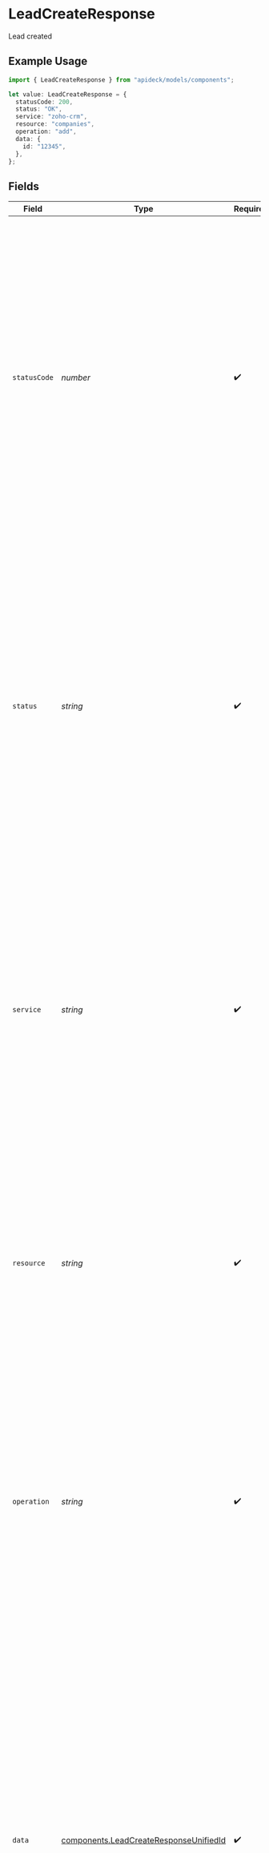# LeadCreateResponse

Lead created

## Example Usage

```typescript
import { LeadCreateResponse } from "apideck/models/components";

let value: LeadCreateResponse = {
  statusCode: 200,
  status: "OK",
  service: "zoho-crm",
  resource: "companies",
  operation: "add",
  data: {
    id: "12345",
  },
};
```

## Fields

| Field                                                                                                                                                                                                                                                                                                                                                                                                                                                                                                                                                                   | Type                                                                                                                                                                                                                                                                                                                                                                                                                                                                                                                                                                    | Required                                                                                                                                                                                                                                                                                                                                                                                                                                                                                                                                                                | Description                                                                                                                                                                                                                                                                                                                                                                                                                                                                                                                                                             | Example                                                                                                                                                                                                                                                                                                                                                                                                                                                                                                                                                                 |
| ----------------------------------------------------------------------------------------------------------------------------------------------------------------------------------------------------------------------------------------------------------------------------------------------------------------------------------------------------------------------------------------------------------------------------------------------------------------------------------------------------------------------------------------------------------------------- | ----------------------------------------------------------------------------------------------------------------------------------------------------------------------------------------------------------------------------------------------------------------------------------------------------------------------------------------------------------------------------------------------------------------------------------------------------------------------------------------------------------------------------------------------------------------------- | ----------------------------------------------------------------------------------------------------------------------------------------------------------------------------------------------------------------------------------------------------------------------------------------------------------------------------------------------------------------------------------------------------------------------------------------------------------------------------------------------------------------------------------------------------------------------- | ----------------------------------------------------------------------------------------------------------------------------------------------------------------------------------------------------------------------------------------------------------------------------------------------------------------------------------------------------------------------------------------------------------------------------------------------------------------------------------------------------------------------------------------------------------------------- | ----------------------------------------------------------------------------------------------------------------------------------------------------------------------------------------------------------------------------------------------------------------------------------------------------------------------------------------------------------------------------------------------------------------------------------------------------------------------------------------------------------------------------------------------------------------------- |
| `statusCode`                                                                                                                                                                                                                                                                                                                                                                                                                                                                                                                                                            | *number*                                                                                                                                                                                                                                                                                                                                                                                                                                                                                                                                                                | :heavy_check_mark:                                                                                                                                                                                                                                                                                                                                                                                                                                                                                                                                                      | The HTTP response status code returned by the server. This integer value indicates the result of the HTTP request made to add a new lead to the CRM system. A status code of 201 signifies that the lead was successfully created, while other codes may indicate errors or issues with the request. This property is always included in the response to provide immediate feedback on the request's outcome.                                                                                                                                                           | 200                                                                                                                                                                                                                                                                                                                                                                                                                                                                                                                                                                     |
| `status`                                                                                                                                                                                                                                                                                                                                                                                                                                                                                                                                                                | *string*                                                                                                                                                                                                                                                                                                                                                                                                                                                                                                                                                                | :heavy_check_mark:                                                                                                                                                                                                                                                                                                                                                                                                                                                                                                                                                      | A textual representation of the HTTP response status. This string provides a human-readable explanation of the status code, such as 'Created' for a successful lead addition. It helps developers quickly understand the result of their API request without needing to reference status code documentation. This property is always included to complement the status code with a descriptive message.                                                                                                                                                                 | OK                                                                                                                                                                                                                                                                                                                                                                                                                                                                                                                                                                      |
| `service`                                                                                                                                                                                                                                                                                                                                                                                                                                                                                                                                                               | *string*                                                                                                                                                                                                                                                                                                                                                                                                                                                                                                                                                                | :heavy_check_mark:                                                                                                                                                                                                                                                                                                                                                                                                                                                                                                                                                      | The Apideck ID of the service provider used for this operation. This string uniquely identifies the service provider within the Apideck ecosystem, which is responsible for processing the lead addition request. It is included in the response to confirm which service handled the request, especially useful when multiple integrations are active.                                                                                                                                                                                                                 | zoho-crm                                                                                                                                                                                                                                                                                                                                                                                                                                                                                                                                                                |
| `resource`                                                                                                                                                                                                                                                                                                                                                                                                                                                                                                                                                              | *string*                                                                                                                                                                                                                                                                                                                                                                                                                                                                                                                                                                | :heavy_check_mark:                                                                                                                                                                                                                                                                                                                                                                                                                                                                                                                                                      | The name of the unified API resource involved in the operation. This string indicates the specific resource within the Apideck platform that was targeted by the request, such as 'leads'. It helps in identifying the context of the operation and is always included to clarify the resource affected by the API call.                                                                                                                                                                                                                                                | companies                                                                                                                                                                                                                                                                                                                                                                                                                                                                                                                                                               |
| `operation`                                                                                                                                                                                                                                                                                                                                                                                                                                                                                                                                                             | *string*                                                                                                                                                                                                                                                                                                                                                                                                                                                                                                                                                                | :heavy_check_mark:                                                                                                                                                                                                                                                                                                                                                                                                                                                                                                                                                      | The specific operation performed by the API request. This string describes the action taken, such as 'leadsAdd', confirming the type of operation executed. It is included in the response to ensure clarity about what action was completed, aiding in debugging and logging activities.                                                                                                                                                                                                                                                                               | add                                                                                                                                                                                                                                                                                                                                                                                                                                                                                                                                                                     |
| `data`                                                                                                                                                                                                                                                                                                                                                                                                                                                                                                                                                                  | [components.LeadCreateResponseUnifiedId](../../models/components/leadcreateresponseunifiedid.md)                                                                                                                                                                                                                                                                                                                                                                                                                                                                        | :heavy_check_mark:                                                                                                                                                                                                                                                                                                                                                                                                                                                                                                                                                      | The 'data' object serves as the container for all the information related to the newly created lead. This object is included in the response to encapsulate the details of the lead that has been successfully added to the CRM system. It provides a structured format to access various attributes of the lead, ensuring that the consumer can easily parse and utilize the information. The presence of this object in the response confirms that the lead creation process was executed without errors, and it is always included when the operation is successful. |                                                                                                                                                                                                                                                                                                                                                                                                                                                                                                                                                                         |